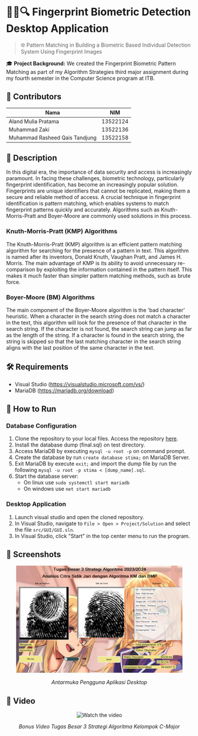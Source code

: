# 🕵️‍♂️🔍 Fingerprint Biometric Detection Desktop Application

> 🌐 Pattern Matching in Building a Biometric Based Individual Detection System Using Fingerprint Images

🎓 **Project Background:**
We created the Fingerprint Biometric Pattern Matching as part of my Algorithm Strategies third major assignment during my fourth semester in the Computer Science program at ITB.

## 🪪 Contributors
| Nama | NIM |
|---|---|
| Aland Mulia Pratama | 13522124 |
| Muhammad Zaki | 13522136 |
| Muhammad Rasheed Qais Tandjung | 13522158 |

## 📝 Description
In this digital era, the importance of data security and access is increasingly paramount. In facing these challenges, biometric technology, particularly fingerprint identification, has become an increasingly popular solution. Fingerprints are unique identifiers that cannot be replicated, making them a secure and reliable method of access. A crucial technique in fingerprint identification is pattern matching, which enables systems to match fingerprint patterns quickly and accurately. Algorithms such as Knuth-Morris-Pratt and Boyer-Moore are commonly used solutions in this process.

### Knuth-Morris-Pratt (KMP) Algorithms
The Knuth-Morris-Pratt (KMP) algorithm is an efficient pattern matching algorithm for searching for the presence of a pattern in text. This algorithm is named after its inventors, Donald Knuth, Vaughan Pratt, and James H. Morris. The main advantage of KMP is its ability to avoid unnecessary re-comparison by exploiting the information contained in the pattern itself. This makes it much faster than simpler pattern matching methods, such as brute force.

### Boyer-Moore (BM) Algorithms
The main component of the Boyer-Moore algorithm is the 'bad character' heuristic. When a character in the search string does not match a character in the text, this algorithm will look for the presence of that character in the search string. If the character is not found, the search string can jump as far as the length of the string. If a character is found in the search string, the string is skipped so that the last matching character in the search string aligns with the last position of the same character in the text.


## 🛠️ Requirements 
- Visual Studio (https://visualstudio.microsoft.com/vs/)
- MariaDB (https://mariadb.org/download)

## 🏃 How to Run
### Database Configuration
1. Clone the repository to your local files. Access the repository [here](repository-link).
2. Install the database dump (final.sql) on test directory.
3. Access MariaDB by executing `mysql -u root -p` on command prompt.
4. Create the database by run `create database stima;` on MariaDB Server.
5. Exit MariaDB by execute `exit;` and import the dump file by run the following `mysql -u root -p stima < [dump_name].sql`.
6. Start the database server:
    - On linux use `sudo systemctl start mariadb`
    - On windows use `net start mariadb`

### Desktop Application
1. Launch visual studio and open the cloned repository.
2. In Visual Studio, navigate to `File > Open > Project/Solution` and select the file `src/GUI/GUI.sln`.
3. In Visual Studio, click "Start" in the top center menu to run the program.

## 📸 Screenshots

<div align="center">
  <img src="./DesktopInterface.png" alt="Interface" width="450"/>
  <p><i>Antarmuka Pengguna Aplikasi Desktop</i></p>
</div>

## 🎥 Video
<div href="https://youtu.be/3QdyyGS78xo" align="center">
    <img src="https://img.youtube.com/vi/3QdyyGS78xo/maxresdefault.jpg" width="600" height="400" alt="Watch the video">
    <p><i>Bonus Video Tugas Besar 3 Strategi Algoritma Kelompok C-Major</i></p>
</div>